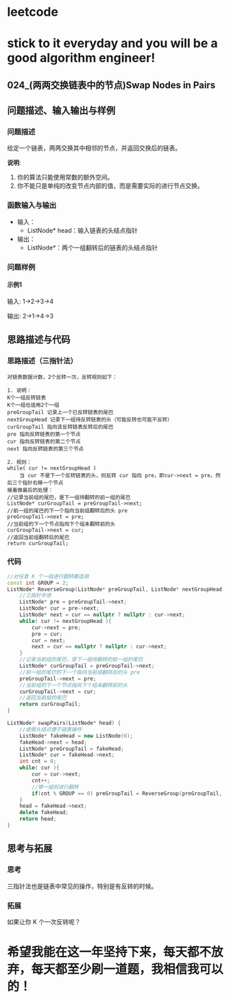 # leetcode
# stick to it everyday and you will be a good algorithm engineer!
## 024_(两两交换链表中的节点)Swap Nodes in Pairs
## 问题描述、输入输出与样例

### 问题描述

给定一个链表，两两交换其中相邻的节点，并返回交换后的链表。

__说明__:

1. 你的算法只能使用常数的额外空间。
2. 你不能只是单纯的改变节点内部的值，而是需要实际的进行节点交换。

### 函数输入与输出

* 输入：
	* ListNode* head：输入链表的头结点指针
* 输出：
	* ListNode*：两个一组翻转后的链表的头结点指针
	
### 问题样例

#### 示例1

输入: 1->2->3->4

输出: 2->1->4->3

## 思路描述与代码	
### 思路描述（三指针法）

	对链表数据计数，2个反转一次，反转规则如下：

	1. 说明：
	K个一组反转链表
	K个一组也适用2个一组
	preGroupTail 记录上一个已反转链表的尾巴
	nextGroupHead 记录下一组待反转链表的头（可能反转也可能不反转）
	curGroupTail 指向该反转链表反转后的尾巴
	pre 指向反转链表的第一个节点
	cur 指向反转链表的第二个节点
	next 指向反转链表的第三个节点

	2. 规则：
	while( cur != nextGroupHead )
		当 cur 不是下一个反转链表的头，则反转 cur 指向 pre，即cur->next = pre，然后三个指针右移一个节点
	接着做最后的处理：
	//记录当前组的尾巴，是下一组待翻转的前一组的尾巴
	ListNode* curGroupTail = preGroupTail->next;
	//前一组的尾巴的下一个指向当前组翻转后的头 pre
	preGroupTail->next = pre;
	//当前组的下一个节点指向下个组未翻转前的头
	curGroupTail->next = cur;
	//返回当前组翻转后的尾巴
	return curGroupTail;

	


### 代码
```cpp
//对任意 K 个一组进行翻转都适用
const int GROUP = 2;
ListNode* ReverseGroup(ListNode* preGroupTail, ListNode* nextGroupHead){
	//三指针步进
	ListNode* pre = preGroupTail->next;
	ListNode* cur = pre->next;
	ListNode* next = cur == nullptr ? nullptr : cur->next;
	while( cur != nextGroupHead ){
		cur->next = pre;
		pre = cur;
		cur = next;
		next = cur == nullptr ? nullptr : cur->next;
	}
	//记录当前组的尾巴，是下一组待翻转的前一组的尾巴
	ListNode* curGroupTail = preGroupTail->next;
	//前一组的尾巴的下一个指向当前组翻转后的头 pre
	preGroupTail->next = pre;
	//当前组的下一个节点指向下个组未翻转前的头
	curGroupTail->next = cur;
	//返回当前组的尾巴
	return curGroupTail;
}

ListNode* swapPairs(ListNode* head) {
	//虚假头结点便于链表操作
	ListNode* fakeHead = new ListNode(0);
	fakeHead->next = head;
	ListNode* preGroupTail = fakeHead;
	ListNode* cur = fakeHead->next;
	int cnt = 0;
	while( cur ){
		cur = cur->next;
		cnt++;
		//够一组则进行翻转
		if(cnt % GROUP == 0) preGroupTail = ReverseGroup(preGroupTail, cur);
	}
	head = fakeHead->next;
	delete fakeHead;
	return head;
}
```
## 思考与拓展
### 思考
三指针法也是链表中常见的操作，特别是有反转的时候。
### 拓展
如果让你 K 个一次反转呢？


	  
# 希望我能在这一年坚持下来，每天都不放弃，每天都至少刷一道题，我相信我可以的！

